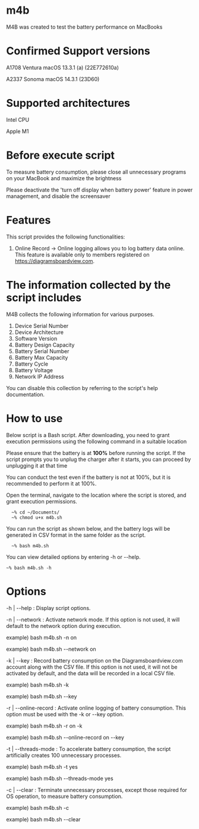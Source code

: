 # m4b
M4B was created to test the battery performance on MacBooks

# Confirmed Support versions
A1708 Ventura macOS 13.3.1 (a) (22E772610a)

A2337 Sonoma macOS 14.3.1 (23D60)

# Supported architectures
Intel CPU

Apple M1

# Before execute script
To measure battery consumption, please close all unnecessary programs on your MacBook and maximize the brightness

Please deactivate the 'turn off display when battery power' feature in power management, and disable the screensaver

# Features
This script provides the following functionalities:

1. Online Record
 -> Online logging allows you to log battery data online. This feature is available only to members registered on https://diagramsboardview.com.

# The information collected by the script includes
M4B collects the following information for various purposes.

1. Device Serial Number
2. Device Architecture
3. Software Version
4. Battery Design Capacity
5. Battery Serial Number
6. Battery Max Capacity
7. Battery Cycle
8. Battery Voltage
9. Network IP Address

You can disable this collection by referring to the script's help documentation.

# How to use
Below script is a Bash script. After downloading, you need to grant execution permissions using the following command in a suitable location

Please ensure that the battery is at __100%__ before running the script. If the script prompts you to unplug the charger after it starts, you can proceed by unplugging it at that time

You can conduct the test even if the battery is not at 100%, but it is recommended to perform it at 100%.

Open the terminal, navigate to the location where the script is stored, and grant execution permissions.
```
  ~% cd ~/Documents/
  ~% chmod u+x m4b.sh
```
You can run the script as shown below, and the battery logs will be generated in CSV format in the same folder as the script.
```
  ~% bash m4b.sh
```
You can view detailed options by entering -h or --help.
```
~% bash m4b.sh -h
```

# Options
-h | --help : Display script options.


-n | --network : Activate network mode. If this option is not used, it will default to the network option during execution.

example) bash m4b.sh -n on

example) bash m4b.sh --network on


-k | --key : Record battery consumption on the Diagramsboardview.com account along with the CSV file. If this option is not used, it will not be activated by default, and the data will be recorded in a local CSV file.

example) bash m4b.sh -k <my API key>

example) bash m4b.sh --key <my API key>


-r | --online-record : Activate online logging of battery consumption. This option must be used with the -k or --key option.

example) bash m4b.sh -r on -k <my API key>

example) bash m4b.sh --online-record on --key <my API key>


-t | --threads-mode : To accelerate battery consumption, the script artificially creates 100 unnecessary processes.

example) bash m4b.sh -t yes

example) bash m4b.sh --threads-mode yes


-c | --clear : Terminate unnecessary processes, except those required for OS operation, to measure battery consumption.

example) bash m4b.sh -c

example) bash m4b.sh --clear


